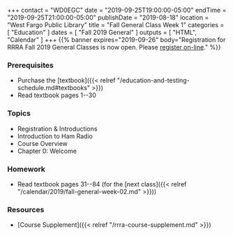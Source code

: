 +++
contact = "WD0EGC"
date = "2019-09-25T19:00:00-05:00"
endTime = "2019-09-25T21:00:00-05:00"
publishDate = "2019-08-18"
location = "West Fargo Public Library"
title = "Fall General Class Week 1"
categories = [ "Education" ]
dates = [ "Fall 2019 General" ]
outputs = [ "HTML", "Calendar" ]
+++
{{% banner expires="2019-09-26" body="Registration for RRRA Fall 2019 General Classes is now open.  Please [register on-line](https://www.eventbrite.com/e/general-class-amateur-radio-licence-class-tickets-71153023609)." %}}


### Prerequisites

* Purchase the [textbook]({{< relref "/education-and-testing-schedule.md#textbooks" >}}) 
* Read textbook pages 1--30

### Topics

* Registration & Introductions
* Introduction to Ham Radio 
* Course Overview
* Chapter 0: Welcome

### Homework

* Read textbook pages 31--84 (for the [next class]({{< relref "/calendar/2019/fall-general-week-02.md" >}}))

### Resources

* [Course Supplement]({{< relref "/rrra-course-supplement.md" >}})
